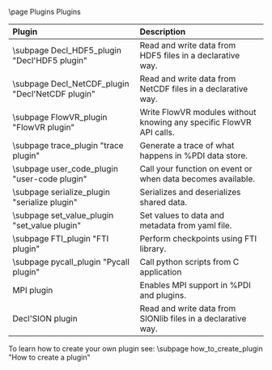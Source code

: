 \page Plugins Plugins

|Plugin                                               |Description                                                        |
|:----------------------------------------------------|:------------------------------------------------------------------|
|\subpage Decl_HDF5_plugin "Decl'HDF5 plugin"         |Read and write data from HDF5 files in a declarative way.          |
|\subpage Decl_NetCDF_plugin "Decl'NetCDF plugin"     |Read and write data from NetCDF files in a declarative way.        |
|\subpage FlowVR_plugin "FlowVR plugin"               |Write FlowVR modules without knowing any specific FlowVR API calls.|
|\subpage trace_plugin "trace plugin"                 |Generate a trace of what happens in %PDI data store.               |
|\subpage user_code_plugin "user-code plugin"         |Call your function on event or when data becomes available.        |
|\subpage serialize_plugin "serialize plugin"         |Serializes and deserializes shared data.                           |
|\subpage set_value_plugin "set_value plugin"         |Set values to data and metadata from yaml file.                    |
|\subpage FTI_plugin "FTI plugin"                     |Perform checkpoints using FTI library.                             |
|\subpage pycall_plugin "Pycall plugin"               |Call python scripts from C application                             |
|MPI plugin                                           |Enables MPI support in %PDI and plugins.                           |
|Decl'SION plugin                                     |Read and write data from SIONlib files in a declarative way.       |


To learn how to create your own plugin see: \subpage how_to_create_plugin "How to create a plugin"
